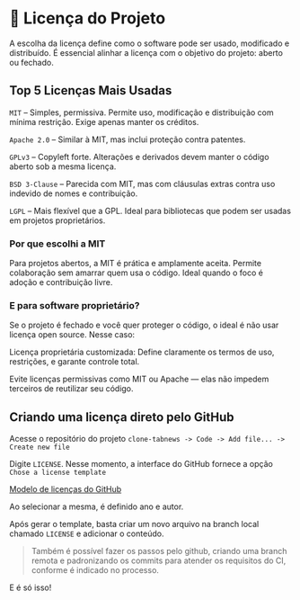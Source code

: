 # 🧻 Licença do Projeto

A escolha da licença define como o software pode ser usado, modificado e distribuído. É essencial alinhar a licença com o objetivo do projeto: aberto ou fechado.

## Top 5 Licenças Mais Usadas

`MIT` – Simples, permissiva. Permite uso, modificação e distribuição com mínima restrição. Exige apenas manter os créditos.

`Apache 2.0` – Similar à MIT, mas inclui proteção contra patentes.

`GPLv3` – Copyleft forte. Alterações e derivados devem manter o código aberto sob a mesma licença.

`BSD 3-Clause` – Parecida com MIT, mas com cláusulas extras contra uso indevido de nomes e contribuição.

`LGPL` – Mais flexível que a GPL. Ideal para bibliotecas que podem ser usadas em projetos proprietários.

### Por que escolhi a MIT

Para projetos abertos, a MIT é prática e amplamente aceita. Permite colaboração sem amarrar quem usa o código. Ideal quando o foco é adoção e contribuição livre.

### E para software proprietário?

Se o projeto é fechado e você quer proteger o código, o ideal é não usar licença open source. Nesse caso:

Licença proprietária customizada: Define claramente os termos de uso, restrições, e garante controle total.

Evite licenças permissivas como MIT ou Apache — elas não impedem terceiros de reutilizar seu código.

## Criando uma licença direto pelo GitHub

Acesse o repositório do projeto `clone-tabnews -> Code -> Add file... -> Create new file`

Digite `LICENSE`. Nesse momento, a interface do GitHub fornece a opção `Chose a license template`

[Modelo de licenças do GitHub](img/github-license-template.png)

Ao selecionar a mesma, é definido ano e autor.

Após gerar o template, basta criar um novo arquivo na branch local chamado `LICENSE` e adicionar o conteúdo.

> Também é possível fazer os passos pelo github, criando uma branch remota e padronizando os commits
> para atender os requisitos do CI, conforme é indicado no processo.

E é só isso!
